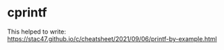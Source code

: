 # cprintf

This helped to write:
<https://stac47.github.io/c/cheatsheet/2021/09/06/printf-by-example.html>
